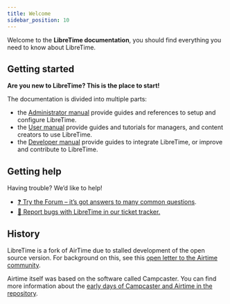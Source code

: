 ```yaml
---
title: Welcome
sidebar_position: 10
---
```


Welcome to the **LibreTime documentation**, you should find everything you need to know about LibreTime.

## Getting started

**Are you new to LibreTime? This is the place to start!**

The documentation is divided into multiple parts:

- the [Administrator manual](./admin-manual) provide guides and references to setup and configure LibreTime.
- the [User manual](./user-manual) provide guides and tutorials for managers, and content creators to use LibreTime.
- the [Developer manual](./developer-manual) provide guides to integrate LibreTime, or improve and contribute to LibreTime.

## Getting help

Having trouble? We’d like to help!

- [:question: Try the Forum – it’s got answers to many common questions](https://discourse.libretime.org/).
- [:bug: Report bugs with LibreTime in our ticket tracker.](https://github.com/libretime/libretime/issues)

## History

LibreTime is a fork of AirTime due to stalled development of the open source version. For background on this, see this [open letter to the Airtime community](https://gist.github.com/hairmare/8c03b69c9accc90cfe31fd7e77c3b07d).

Airtime itself was based on the software called Campcaster. You can find more information about the [early days of Campcaster and Airtime in the repository](https://github.com/libretime/libretime/blob/main/LEGACY.md).
